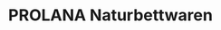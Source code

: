 ---
title: "PROLANA Naturbettwaren"
url: /wangen-im-allgaeu/prolana-naturbettwaren/
shop: Betten
---